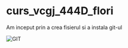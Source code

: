 # curs_vcgj_444D_flori

Am inceput prin a crea fisierul si a instala git-ul 



![GIT](https://github.com/andrei162/curs_vcgj_444D_flori/assets/92320395/e84326c4-4e2b-409b-a7ee-d1fedd13dbb8)




